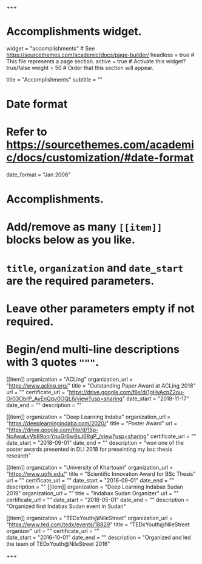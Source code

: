 +++
# Accomplishments widget.
widget = "accomplishments"  # See https://sourcethemes.com/academic/docs/page-builder/
headless = true  # This file represents a page section.
active = true  # Activate this widget? true/false
weight = 50  # Order that this section will appear.

title = "Accomplish&shy;ments"
subtitle = ""

# Date format
#   Refer to https://sourcethemes.com/academic/docs/customization/#date-format
date_format = "Jan 2006"

# Accomplishments.
#   Add/remove as many `[[item]]` blocks below as you like.
#   `title`, `organization` and `date_start` are the required parameters.
#   Leave other parameters empty if not required.
#   Begin/end multi-line descriptions with 3 quotes `"""`.

[[item]]
  organization = "ACLing"
  organization_url = "https://www.acling.org/"
  title = "Outstanding Paper Award at ACLing 2018"
  url = ""
  certificate_url = "https://drive.google.com/file/d/1gHvAcnZ2ou-Gr03ObrP_AyEnQqv0OQL6/view?usp=sharing"
  date_start = "2018-11-17"
  date_end = ""
  description = ""

[[item]]
  organization = "Deep Learning Indaba"
  organization_url = "https://deeplearningindaba.com/2020/"
  title = "Poster Award"
  url = "https://drive.google.com/file/d/18p-NoAwaLvVb89onlYpuGr6w8sJ6RgP_/view?usp=sharing"
  certificate_url = ""
  date_start = "2018-09-01"
  date_end = ""
  description = "won one of the poster awards presented in DLI 2018 for preseinting my bsc thesis research"
  
[[item]]
  organization = "University of Khartoum"
  organization_url = "https://www.uofk.edu/"
  title = "Scientific Innovation Award for BSc Thesis"
  url = ""
  certificate_url = ""
  date_start = "2018-09-01"
  date_end = ""
  description = ""
[[item]]
  organization = "Deep Learning Indabax Sudan 2019"
  organization_url = ""
  title = "Indabax Sudan Organizer"
  url = ""
  certificate_url = ""
  date_start = "2018-05-01"
  date_end = ""
  description = "Organized first Indabax Sudan event in Sudan"

[[item]]
  organization = "TEDxYouth@NileStreet"
  organization_url = "https://www.ted.com/tedx/events/18829"
  title = "TEDxYouth@NileStreet organizer"
  url = ""
  certificate_url = "" 	 	
  date_start = "2016-10-01"
  date_end = ""
  description = "Organized and led the team of TEDxYouth@NileStreet 2016"


+++
